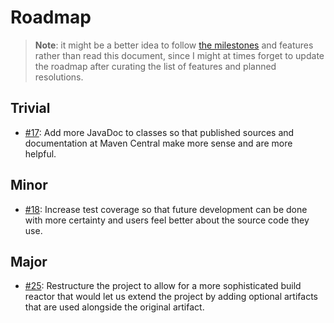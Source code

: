 Roadmap
=======

 > **Note**: it might be a better idea to follow
 [the milestones](https://github.com/mmnaseri/spring-data-mock/milestones)
 and features rather than read this document, since I might at times
 forget to update the roadmap after curating the list of features and
 planned resolutions.

Trivial
-------

  * [#17](https://github.com/mmnaseri/spring-data-mock/issues/17):
  Add more JavaDoc to classes so that published sources and documentation
  at Maven Central make more sense and are more helpful.

Minor
-----

  * [#18](https://github.com/mmnaseri/spring-data-mock/issues/18):
  Increase test coverage so that future development can be done with more
  certainty and users feel better about the source code they use.

Major
-----

  * [#25](https://github.com/mmnaseri/spring-data-mock/issues/25):
  Restructure the project to allow for a more sophisticated build reactor
  that would let us extend the project by adding optional artifacts that
  are used alongside the original artifact.